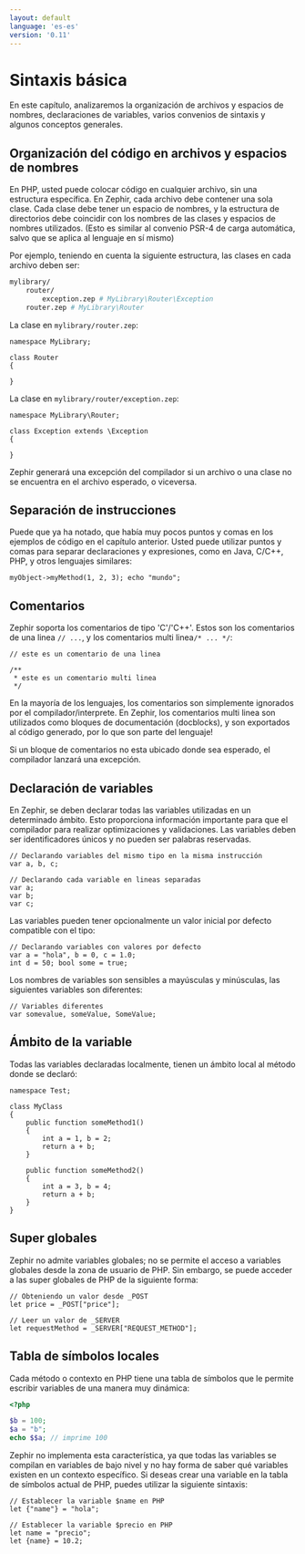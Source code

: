 ```yaml
---
layout: default
language: 'es-es'
version: '0.11'
---
```


# Sintaxis básica
En este capítulo, analizaremos la organización de archivos y espacios de nombres, declaraciones de variables, varios convenios de sintaxis y algunos conceptos generales.

<a name='organizing-code-in-files-and-namespaces'></a>

## Organización del código en archivos y espacios de nombres
En PHP, usted puede colocar código en cualquier archivo, sin una estructura específica. En Zephir, cada archivo debe contener una sola clase. Cada clase debe tener un espacio de nombres, y la estructura de directorios debe coincidir con los nombres de las clases y espacios de nombres utilizados. (Esto es similar al convenio PSR-4 de carga automática, salvo que se aplica al lenguaje en sí mismo)

Por ejemplo, teniendo en cuenta la siguiente estructura, las clases en cada archivo deben ser:

```bash
mylibrary/
    router/
        exception.zep # MyLibrary\Router\Exception
    router.zep # MyLibrary\Router
```

La clase en `mylibrary/router.zep`:

```zephir
namespace MyLibrary;

class Router
{

}
```

La clase en `mylibrary/router/exception.zep`:

```zephir
namespace MyLibrary\Router;

class Exception extends \Exception
{

}
```

Zephir generará una excepción del compilador si un archivo o una clase no se encuentra en el archivo esperado, o viceversa.

<a name='instruction-separation'></a>

## Separación de instrucciones
Puede que ya ha notado, que había muy pocos puntos y comas en los ejemplos de código en el capítulo anterior. Usted puede utilizar puntos y comas para separar declaraciones y expresiones, como en Java, C/C++, PHP, y otros lenguajes similares:

```zephir
myObject->myMethod(1, 2, 3); echo "mundo";
```

<a name='comments'></a>

## Comentarios
Zephir soporta los comentarios de tipo 'C'/'C++'. Estos son los comentarios de una linea `// ...`, y los comentarios multi linea`/* ... */`:

```zephir
// este es un comentario de una linea

/**
 * este es un comentario multi linea
 */
```

En la mayoría de los lenguajes, los comentarios son simplemente ignorados por el compilador/interprete. En Zephir, los comentarios multi linea son utilizados como bloques de documentación (docblocks), y son exportados al código generado, por lo que son parte del lenguaje!

Si un bloque de comentarios no esta ubicado donde sea esperado, el compilador lanzará una excepción.

<a name='variable-declarations'></a>

## Declaración de variables
En Zephir, se deben declarar todas las variables utilizadas en un determinado ámbito. Esto proporciona información importante para que el compilador para realizar optimizaciones y validaciones. Las variables deben ser identificadores únicos y no pueden ser palabras reservadas.

```zephir
// Declarando variables del mismo tipo en la misma instrucción
var a, b, c;

// Declarando cada variable en lineas separadas
var a;
var b;
var c;
```

Las variables pueden tener opcionalmente un valor inicial por defecto compatible con el tipo:

```zephir
// Declarando variables con valores por defecto
var a = "hola", b = 0, c = 1.0;
int d = 50; bool some = true;
```

Los nombres de variables son sensibles a mayúsculas y minúsculas, las siguientes variables son diferentes:

```zephir
// Variables diferentes
var somevalue, someValue, SomeValue;
```

<a name='variable-scope'></a>

## Ámbito de la variable
Todas las variables declaradas localmente, tienen un ámbito local al método donde se declaró:

```zephir
namespace Test;

class MyClass
{
    public function someMethod1()
    {
        int a = 1, b = 2;
        return a + b;
    }

    public function someMethod2()
    {
        int a = 3, b = 4;
        return a + b;
    }
}
```

<a name='super-global'></a>

## Super globales
Zephir no admite variables globales; no se permite el acceso a variables globales desde la zona de usuario de PHP. Sin embargo, se puede acceder a las super globales de PHP de la siguiente forma:

```zephir
// Obteniendo un valor desde _POST
let price = _POST["price"];

// Leer un valor de _SERVER
let requestMethod = _SERVER["REQUEST_METHOD"];
```

<a name='local-symbol-table'></a>

## Tabla de símbolos locales
Cada método o contexto en PHP tiene una tabla de símbolos que le permite escribir variables de una manera muy dinámica:

```php
<?php

$b = 100;
$a = "b";
echo $$a; // imprime 100
```

Zephir no implementa esta característica, ya que todas las variables se compilan en variables de bajo nivel y no hay forma de saber qué variables existen en un contexto específico. Si deseas crear una variable en la tabla de símbolos actual de PHP, puedes utilizar la siguiente sintaxis:

```zephir
// Establecer la variable $name en PHP
let {"name"} = "hola";

// Establecer la variable $precio en PHP
let name = "precio";
let {name} = 10.2;
```
